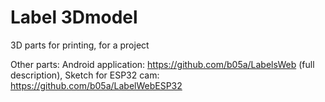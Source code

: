 # Label 3Dmodel
 
3D parts for printing, for a project

Other parts:
Android application:   https://github.com/b05a/LabelsWeb (full description),
Sketch for ESP32 cam:  https://github.com/b05a/LabelWebESP32
